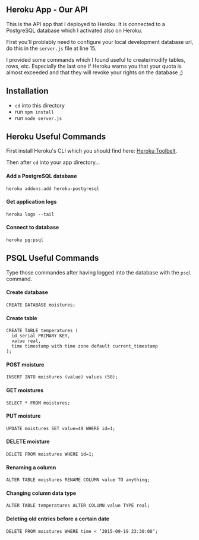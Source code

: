 ## Heroku App - Our API

This is the API app that I deployed to Heroku. It is connected to a PostgreSQL database which I activated also on Heroku. 

First you'll problably need to configure your local development database url, do this in the `server.js` file at line 15.

I provided some commands which I found useful to create/modify tables, rows, etc. Especially the last one if Heroku warns you that your quota is almost exceeded and that they will revoke your rights on the database ;)


## Installation

* `cd` into this directory
* run `npm install`
* run `node server.js`

## Heroku Useful Commands

First install Heroku's CLI which you should find here: [Heroku Toolbelt](https://toolbelt.heroku.com/).

Then after `cd` into your app directory...

#### Add a PostgreSQL database
```
heroku addons:add heroku-postgresql
```

#### Get application logs
```
heroku logs --tail
```

#### Connect to database
```
heroku pg:psql
```


## PSQL Useful Commands

Type those commandes after having logged into the database with the `psql` command.

#### Create database

```
CREATE DATABASE moistures;
```

#### Create table
```
CREATE TABLE temperatures (
  id serial PRIMARY KEY,
  value real,
  time timestamp with time zone default current_timestamp
);
```

#### POST moisture
```
INSERT INTO moistures (value) values (50);
```

#### GET moistures
```
SELECT * FROM moistures;
```

#### PUT moisture
```
UPDATE moistures SET value=49 WHERE id=1;
```

#### DELETE moisture
```
DELETE FROM moistures WHERE id=1;
```

#### Renaming a column
```
ALTER TABLE moistures RENAME COLUMN value TO anything;
```

#### Changing column data type
```
ALTER TABLE temperatures ALTER COLUMN value TYPE real;
```

#### Deleting old entries before a certain date
```
DELETE FROM moistures WHERE time < ‘2015-09-19 23:30:00’;
```
